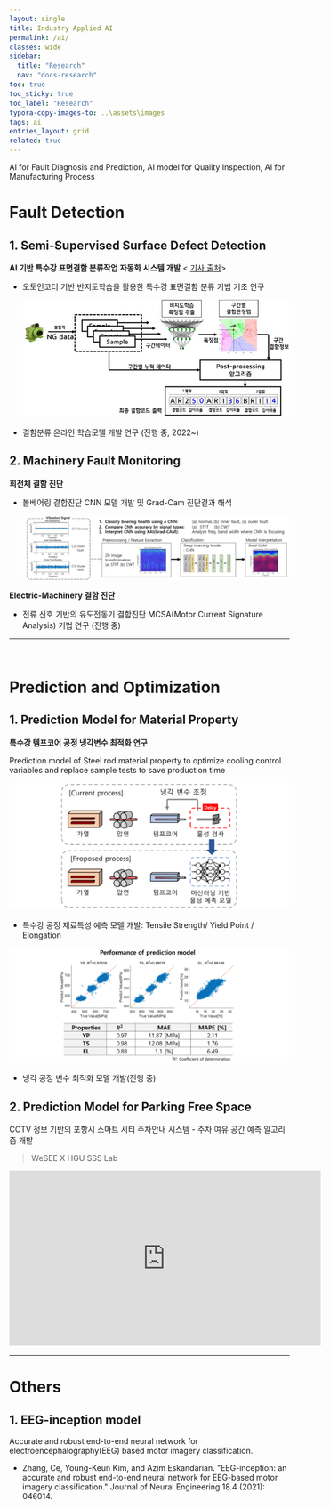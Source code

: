 ```yaml
---
layout: single
title: Industry Applied AI
permalink: /ai/
classes: wide
sidebar:
  title: "Research"
  nav: "docs-research"
toc: true
toc_sticky: true
toc_label: "Research"
typora-copy-images-to: ..\assets\images
tags: ai
entries_layout: grid
related: true
---
```




AI for Fault Diagnosis and Prediction, AI model for Quality Inspection, AI for Manufacturing Process


# Fault Detection 

## 1. Semi-Supervised Surface Defect Detection 
 **AI 기반 특수강 표면결함 분류작업 자동화 시스템 개발**  < [기사 출처](https://m.etnews.com/20220113000057)>
* 오토인코더 기반 반지도학습을 활용한 특수강 표면결함 분류 기법 기초 연구

  <img src="../assets/images/research/iai_steelrod.jpg" alt="demo" style="zoom:90%;" />

  

* 결함분류 온라인 학습모델 개발 연구 (진행 중, 2022~)



## 2. Machinery Fault Monitoring

**회전체 결함 진단** 

* 볼베어링 결함진단 CNN 모델 개발 및 Grad-Cam 진단결과 해석

  <img src="../assets/images/research/iai_gradcam.jpg" alt="demo" style="zoom:75%;" />

  

**Electric-Machinery 결함 진단** 

* 전류 신호 기반의 유도전동기 결함진단 MCSA(Motor Current Signature Analysis) 기법 연구 (진행 중)

  

---

  

<br/>

# Prediction and Optimization

##  1. Prediction Model for Material Property

**특수강 템프코어 공정 냉각변수 최적화 연구**

Prediction model of Steel rod material property to optimize cooling control variables and replace sample tests to save production time

<img src="../assets/images/research/iai_tc.png" alt="demo" style="zoom:50%;" />

* 특수강 공정 재료특성 예측 모델 개발: Tensile Strength/ Yield Point / Elongation

<img src="../assets/images/research/iai_tc_result.png" alt="demo" style="zoom:50%;" />

* 냉각 공정 변수 최적화 모델 개발(진행 중)



##  2. Prediction Model for Parking Free Space 

CCTV 정보 기반의 포항시 스마트 시티 주차안내 시스템 - 주차 여유 공간 예측 알고리즘 개발

>  WeSEE X HGU SSS Lab

<iframe width="560" height="315" src="https://www.youtube.com/embed/MpNni2Jw3Zk" title="YouTube video player" frameborder="0" allow="accelerometer; autoplay; clipboard-write; encrypted-media; gyroscope; picture-in-picture" allowfullscreen></iframe>

<br/>



---
# Others 
## 1. EEG-inception model

Accurate and robust end-to-end neural network for electroencephalography(EEG) based motor imagery classification.

* Zhang, Ce, Young-Keun Kim, and Azim Eskandarian. "EEG-inception: an accurate and robust end-to-end neural network for EEG-based motor imagery classification." Journal of Neural Engineering 18.4 (2021): 046014. 


